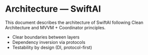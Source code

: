 # Architecture — SwiftAI

This document describes the architecture of SwiftAI following Clean Architecture and MVVM + Coordinator principles.



- Clear boundaries between layers
- Dependency inversion via protocols
- Testability by design (DI, protocol-first)
